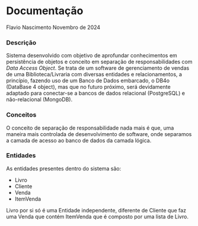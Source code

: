 # Documentação
Flavio Nascimento
Novembro de 2024

### Descrição
Sistema desenvolvido com objetivo de aprofundar conhecimentos em persistência de objetos e conceito em separação de responsabilidades com *Data Access Object*. Se trata de um software de gerenciamento de vendas de uma Biblioteca/Livraria com diversas entidades e relacionamentos, a princípio, fazendo uso de um Banco de Dados embarcado, o DB4o (DataBase 4 object), mas que no futuro próximo, será devidamente adaptado para conectar-se a bancos de dados relacional (PostgreSQL) e não-relacional (MongoDB).

### Conceitos
O conceito de separação de responsabilidade nada mais é que, uma maneira mais controlada de desenvolvimento de software, onde separamos a camada de acesso ao banco de dados da camada lógica.


### Entidades
As entidades presentes dentro do sistema são: 
  - Livro
  - Cliente
  - Venda
  - ItemVenda

Livro por si só é uma Entidade independente, diferente de Cliente que faz uma Venda que contém ItemVenda que é composto por uma lista de Livro.
